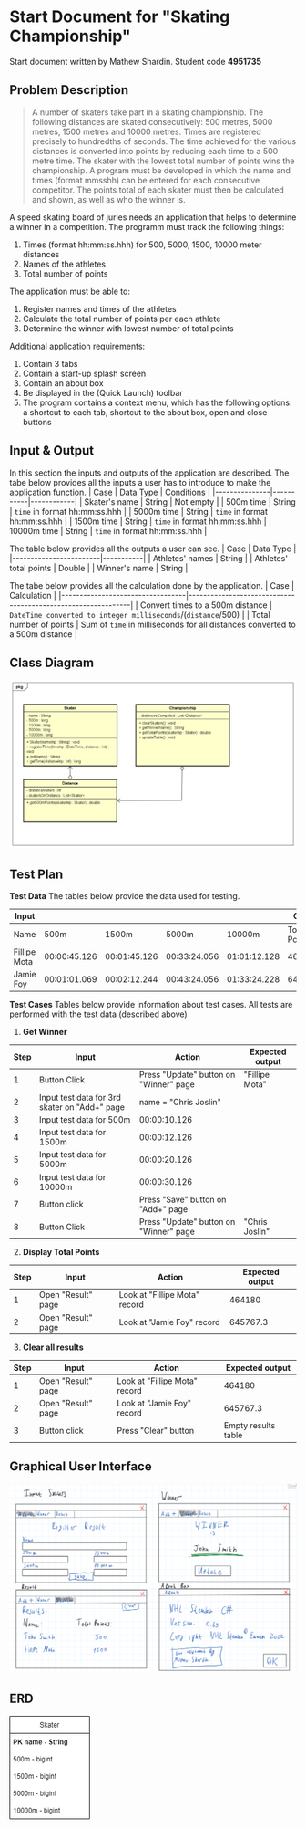 # Start Document for "Skating Championship"
Start document written by Mathew Shardin. Student code **4951735**

## Problem Description
>A number of skaters take part in a skating championship. The following
distances are skated consecutively: 500 metres, 5000 metres, 1500 metres and
10000 metres. Times are registered precisely to hundredths of seconds. The
time achieved for the various distances is converted into points by reducing
each time to a 500 metre time. The skater with the lowest total number of
points wins the championship.
A program must be developed in which the name and times (format mmsshh)
can be entered for each consecutive competitor. The points total of each skater
must then be calculated and shown, as well as who the winner is. 

A speed skating board of juries needs an application that helps to determine a winner in a competition. The programm must track the following things:
1.  Times (format hh:mm:ss.hhh) for 500, 5000, 1500, 10000 meter distances
2.  Names of the athletes
3.  Total number of points

The application must be able to:
1. Register names and times of the athletes
2. Calculate the total number of points per each athlete
3. Determine the winner with lowest number of total points

Additional application requirements:
1. Contain 3 tabs
2. Contain a start-up splash screen
3. Contain an about box
4. Be displayed in the (Quick Launch) toolbar
5. The program contains a context menu, which has the following options: a shortcut to each tab, shortcut to the about box, open and close buttons

## Input & Output
In this section the inputs and outputs of the application are described. The tabe below provides all the inputs a user has to introduce to make the application function.
| Case          | Data Type | Conditions |
|---------------|-----------|------------|
| Skater's name | String    | Not empty  |
| 500m time     | String  | `time` in format hh:mm:ss.hhh   |
| 5000m time    | String  | `time` in format hh:mm:ss.hhh   |
| 1500m time    | String  | `time` in format hh:mm:ss.hhh   |
| 10000m time   | String  | `time` in format hh:mm:ss.hhh   |

The table below provides all the outputs a user can see.
| Case                   | Data Type |
|------------------------|-----------|
| Athletes' names        | String    |
| Athletes' total points | Double    |
| Winner's name          | String    |

The tabe below provides all the calculation done by the application.
| Case                             | Calculation                                                  |
|----------------------------------|--------------------------------------------------------------|
| Convert times to a 500m distance | `DateTime converted to integer milliseconds`/(`distance`/500)      |
| Total number of points           | Sum of `time` in milliseconds for all distances converted to a 500m distance |

## Class Diagram


![Class Diagram](Class_Diagram_Shardin.png "Version 1.2 Class Diagram")

## Test Plan
**Test Data**
The tables below provide the data used for testing.

| **Input**    |              |              |              |              | **Output**   |
|--------------|--------------|--------------|--------------|--------------|--------------|
| Name         | 500m         | 1500m        | 5000m        | 10000m       | Total Points |
| Fillipe Mota | 00:00:45.126 | 00:01:45.126 | 00:33:24.056 | 01:01:12.128 | 464180       |
| Jamie Foy    | 00:01:01.069 | 00:02:12.244 | 00:43:24.056 | 01:33:24.228 | 645767.3     |

**Test Cases**
Tables below provide information about test cases. All tests are performed with the test data (described above)

1. **Get Winner**

| Step | Input        | Action                                    | Expected output |
|------|--------------|-------------------------------------------|-----------------|
| 1    | Button Click| Press "Update" button on "Winner" page| "Fillipe Mota"  |
| 2    |Input test data for 3rd skater on "Add+" page|name = "Chris Joslin" |  |
| 3    |Input test data for 500m|00:00:10.126 |                 |
| 4    |Input test data for 1500m|00:00:12.126|                 |
| 5    |Input test data for 5000m|00:00:20.126|                 |
| 6    |Input test data for 10000m| 00:00:30.126 |                 |
| 7    |Button click| Press "Save" button on "Add+" page |                 |
| 8   | Button Click | Press "Update" button on "Winner" page| "Chris Joslin"  |

2. **Display Total Points**

| Step | Input | Action                | Expected output |
|------|-------|-----------------------|-----------------|
| 1    |Open "Result" page|Look at "Fillipe Mota" record| 464180|
| 2    |Open "Result" page|Look at "Jamie Foy" record| 645767.3 |

3. **Clear all results**

| Step | Input | Action                | Expected output |
|------|-------|-----------------------|-----------------|
| 1    |Open "Result" page|Look at "Fillipe Mota" record| 464180|
| 2    |Open "Result" page|Look at "Jamie Foy" record| 645767.3 |
| 3    |Button click|Press "Clear" button|Empty results table|

## Graphical User Interface

![GUI](GUI_Mathew_Shardin.png "Version 1 global GUI")

## ERD

![ERD](Final_Ass_ERD.png "Version 2 ERD")


